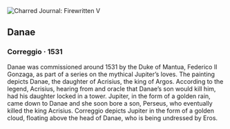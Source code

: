<div class="artwork-of-the-day">
  <div class="container">
    <div class="img-wrapper">
      <img
        src="https://uploads3.wikiart.org/images/correggio/danae-1531(2).jpg!Large.jpg"
        alt="Charred Journal: Firewritten V" />
    </div>
    <div class="artwork-detail">
      <div class="artwork-origin"> 
        <h2 class="artwork-name">Danae</h2>
        <h3 class="artist">
          Correggio
                    ·  1531
        </h3>
      </div>
      <p class="description">
        <span class="artwork-description-text ng-binding" ng-bind-html="viewModel.ArtworkOfTheDay.Description | unsafe">Danae was commissioned around 1531 by the Duke of Mantua, Federico Il Gonzaga, as part of a series on the mythical Jupiter’s loves. The painting depicts Danae, the daughter of Acrisius, the king of Argos. According to the legend, Acrisius, hearing from and oracle that Danae’s son would kill him, had his daughter locked in a tower. Jupiter, in the form of a golden rain, came down to Danae and she soon bore a son, Perseus, who eventually killed the king Acrisius. Correggio depicts Jupiter in the form of a golden cloud, floating above the head of Danae, who is being undressed by Eros. </span>
                        <div class="text-shadow-container" ng-show="showShadow" style=""></div>
      </p>
    </div>
  </div>

</div>
